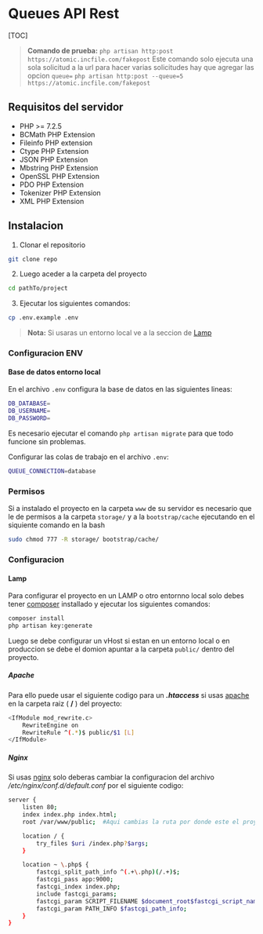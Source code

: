 # Queues API Rest

[TOC]

> **Comando de prueba:** 
`php artisan http:post https://atomic.incfile.com/fakepost`
Este comando solo ejecuta una sola solicitud a la url
para hacer varias solicitudes hay que agregar las opcion `queue=`
`php artisan http:post --queue=5 https://atomic.incfile.com/fakepost`

## Requisitos del servidor
- PHP >= 7.2.5
- BCMath PHP Extension
- Fileinfo PHP extension
- Ctype PHP Extension
- JSON PHP Extension
- Mbstring PHP Extension
- OpenSSL PHP Extension
- PDO PHP Extension
- Tokenizer PHP Extension
- XML PHP Extension

## Instalacion
1.  Clonar el repositorio
```bash
git clone repo
```
2.  Luego aceder a la carpeta del proyecto 
```bash
cd pathTo/project
```
3.  Ejecutar los siguientes comandos:
```bash
cp .env.example .env
```
> **Nota:** 
> Si usaras un entorno local ve a la seccion de [Lamp][Lamp]

### Configuracion ENV

#### Base de datos entorno local
En el archivo `.env` configura la base de datos en las siguientes lineas:
```bash
DB_DATABASE=
DB_USERNAME=
DB_PASSWORD=
```
Es necesario ejecutar el comando `php artisan migrate` para que todo funcione sin problemas.


Configurar las colas de trabajo en el archivo `.env`:
```bash
QUEUE_CONNECTION=database
```

### Permisos
Si a instalado el proyecto en la carpeta `www` de su servidor es necesario que le de permisos a la carpeta `storage/` y a la `bootstrap/cache` ejecutando en el siquiente comando en la bash
```bash
sudo chmod 777 -R storage/ bootstrap/cache/
```

### Configuracion

#### Lamp
Para configurar el proyecto en un LAMP o otro entornno local solo debes tener [composer](https://getcomposer.org/download/ "composer") installado y ejecutar los siguientes comandos:
```bash
composer install 
php artisan key:generate
```
Luego se debe configurar  un vHost si estan en un entorno local o en produccion se debe el domion apuntar a la carpeta `public/` dentro del proyecto.

##### Apache
Para ello puede usar el siguiente codigo para un ***.htaccess*** si usas [apache](https://httpd.apache.org/ "apache") en la carpeta raiz ( **/** ) del proyecto:
```bash
<IfModule mod_rewrite.c>
	RewriteEngine on
	RewriteRule ^(.*)$ public/$1 [L]
</IfModule>
```
##### Nginx
Si usas [nginx](https://www.nginx.com/ "nginx") solo deberas  cambiar la configuracion del archivo */etc/nginx/conf.d/default.conf*  por el siguiente codigo:
```bash
server {
    listen 80;
    index index.php index.html;
    root /var/www/public;  #Aqui cambias la ruta por donde este el proyecto

    location / {
        try_files $uri /index.php?$args;
    }

    location ~ \.php$ {
        fastcgi_split_path_info ^(.+\.php)(/.+)$;
        fastcgi_pass app:9000;
        fastcgi_index index.php;
        include fastcgi_params;
        fastcgi_param SCRIPT_FILENAME $document_root$fastcgi_script_name;
        fastcgi_param PATH_INFO $fastcgi_path_info;
    }
}
```
[docker]: https://pandao.github.io/editor.md/en.html#Docker "docker"
[Lamp]: https://pandao.github.io/editor.md/en.html#Lamp "Lamp"